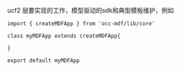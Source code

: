 ucf2 层要实现的工作，模型驱动的sdk和典型模板维护，例如

```
import { createMDFApp } from 'occ-mdf/lib/core'

class myMDFApp extends createMDFApp{

}

export default myMDFApp
```